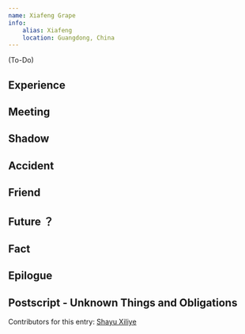 ```yaml
---
name: Xiafeng Grape
info:
    alias: Xiafeng
    location: Guangdong, China
---
```


(To-Do)

## Experience

## Meeting

## Shadow

## Accident

## Friend

## Future ？

## Fact

## Epilogue

## Postscript - Unknown Things and Obligations

Contributors for this entry: [Shayu Xiliye](https://twitter.com/UnnnLlllx3)
